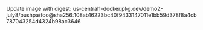 Update image with digest: us-central1-docker.pkg.dev/demo2-july8/pushpa/foo@sha256:108ab16223bc40f9433147011e1bb59d378f8a4cb787043254d4324b98ac3646 
